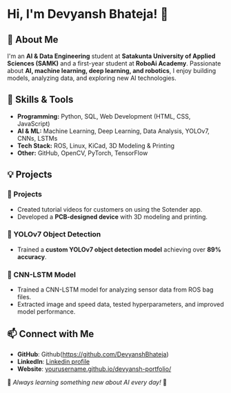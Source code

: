 # Hi, I'm Devyansh Bhateja! 👋

## 🚀 About Me
I'm an **AI & Data Engineering** student at **Satakunta University of Applied Sciences (SAMK)** and a first-year student at **RoboAi Academy**. Passionate about **AI, machine learning, deep learning, and robotics**, I enjoy building models, analyzing data, and exploring new AI technologies.

## 🔧 Skills & Tools
- **Programming:** Python, SQL, Web Development (HTML, CSS, JavaScript)
- **AI & ML:** Machine Learning, Deep Learning, Data Analysis, YOLOv7, CNNs, LSTMs
- **Tech Stack:** ROS, Linux, KiCad, 3D Modeling & Printing
- **Other:** GitHub, OpenCV, PyTorch, TensorFlow

## 💡 Projects
### 📌 Projects
- Created tutorial videos for customers on using the Sotender app.
- Developed a **PCB-designed device** with 3D modeling and printing.

### 📌 YOLOv7 Object Detection
- Trained a **custom YOLOv7 object detection model** achieving over **89% accuracy**.

### 📌 CNN-LSTM Model
- Trained a CNN-LSTM model for analyzing sensor data from ROS bag files.
- Extracted image and speed data, tested hyperparameters, and improved model performance.

## 📫 Connect with Me
- **GitHub**: Github(https://github.com/DevyanshBhateja)
- **LinkedIn**: [Linkedin profile](https://www.linkedin.com/in/devyansh-bhateja-9b3303256/)
- **Website**: [yourusername.github.io/devyansh-portfolio/](https://yourusername.github.io/devyansh-portfolio/)

📌 *Always learning something new about AI every day!* 🚀

<!---
DevyanshBhateja/DevyanshBhateja is a ✨ special ✨ repository because its `README.md` (this file) appears on your GitHub profile.
You can click the Preview link to take a look at your changes.
--->
